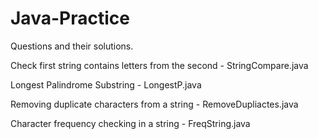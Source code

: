 # Java-Practice
Questions and their solutions.


Check first string contains letters from the second - StringCompare.java

Longest Palindrome Substring - LongestP.java

Removing duplicate characters from a string - RemoveDupliactes.java

Character frequency checking in a string - FreqString.java
